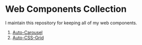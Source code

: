 # Web Components Collection #

I maintain this repository for keeping all of my web components.

1. [Auto-Carousel](https://github.com/kksrini89/wc-collection/tree/master/auto-carousel)
2. [Auto-CSS-Grid]()
